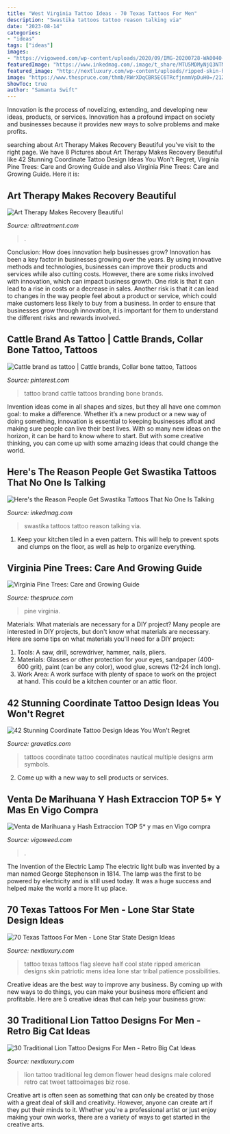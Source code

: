 ```yaml
---
title: "West Virginia Tattoo Ideas - 70 Texas Tattoos For Men"
description: "Swastika tattoos tattoo reason talking via"
date: "2023-08-14"
categories:
- "ideas"
tags: ["ideas"]
images:
- "https://vigoweed.com/wp-content/uploads/2020/09/IMG-20200728-WA0040-768x1024.jpg"
featuredImage: "https://www.inkedmag.com/.image/t_share/MTU5MDMyNjQ3NTM2NzQ4MTgx/swast-9.png"
featured_image: "http://nextluxury.com/wp-content/uploads/ripped-skin-half-sleeve-mens-texas-flag-tattoo-ideas.jpg"
image: "https://www.thespruce.com/thmb/RWrXDqCBR5EC6TRcfjnmmVpDuH0=/2121x1414/filters:fill(auto,1)/GettyImages-821601606-7884b8d5e4ed40f0997483e0d6793c76.jpg"
ShowToc: true
author: "Samanta Swift"
---
```



Innovation is the process of novelizing, extending, and developing new ideas, products, or services. Innovation has a profound impact on society and businesses because it provides new ways to solve problems and make profits.

	

		
searching about Art Therapy Makes Recovery Beautiful you've visit to the right page. We have 8 Pictures about Art Therapy Makes Recovery Beautiful like 42 Stunning Coordinate Tattoo Design Ideas You Won&#039;t Regret, Virginia Pine Trees: Care and Growing Guide and also Virginia Pine Trees: Care and Growing Guide. Here it is:
		
    
## Art Therapy Makes Recovery Beautiful

<img loading=lazy src="https://www.alltreatment.com/uploads/images/artists1[1]1_full.jpeg" onerror="this.onerror=null;this.src='https://tse1.mm.bing.net/th?id=OIP.l7fpejVlZtmxQzlX6MBzwAHaFj&amp;pid=15.1';" alt="Art Therapy Makes Recovery Beautiful">

_Source: alltreatment.com_

>. 

	

Conclusion: How does innovation help businesses grow?
Innovation has been a key factor in businesses growing over the years. By using innovative methods and technologies, businesses can improve their products and services while also cutting costs. However, there are some risks involved with innovation, which can impact business growth. One risk is that it can lead to a rise in costs or a decrease in sales. Another risk is that it can lead to changes in the way people feel about a product or service, which could make customers less likely to buy from a business. In order to ensure that businesses grow through innovation, it is important for them to understand the different risks and rewards involved.

    
## Cattle Brand As Tattoo | Cattle Brands, Collar Bone Tattoo, Tattoos

<img loading=lazy src="https://i.pinimg.com/736x/39/a9/4d/39a94d0ce2ac4f8ed5da4c4380b42a42.jpg" onerror="this.onerror=null;this.src='https://tse4.mm.bing.net/th?id=OIP.wPliGCxrncQlnTh5kczqdgHaLF&amp;pid=15.1';" alt="Cattle brand as tattoo | Cattle brands, Collar bone tattoo, Tattoos">

_Source: pinterest.com_

>tattoo brand cattle tattoos branding bone brands. 

	

Invention ideas come in all shapes and sizes, but they all have one common goal: to make a difference. Whether it’s a new product or a new way of doing something, innovation is essential to keeping businesses afloat and making sure people can live their best lives. With so many new ideas on the horizon, it can be hard to know where to start. But with some creative thinking, you can come up with some amazing ideas that could change the world.

    
## Here&#039;s The Reason People Get Swastika Tattoos That No One Is Talking

<img loading=lazy src="https://www.inkedmag.com/.image/t_share/MTU5MDMyNjQ3NTM2NzQ4MTgx/swast-9.png" onerror="this.onerror=null;this.src='https://tse4.mm.bing.net/th?id=OIP.KHpeZ72OYIqrgLDS351t1wHaI6&amp;pid=15.1';" alt="Here&#039;s the Reason People Get Swastika Tattoos That No One Is Talking">

_Source: inkedmag.com_

>swastika tattoos tattoo reason talking via. 

	

1. Keep your kitchen tiled in a even pattern. This will help to prevent spots and clumps on the floor, as well as help to organize everything.

    
## Virginia Pine Trees: Care And Growing Guide

<img loading=lazy src="https://www.thespruce.com/thmb/RWrXDqCBR5EC6TRcfjnmmVpDuH0=/2121x1414/filters:fill(auto,1)/GettyImages-821601606-7884b8d5e4ed40f0997483e0d6793c76.jpg" onerror="this.onerror=null;this.src='https://tse2.mm.bing.net/th?id=OIP.PKyTfFhDLTzwKA0NCcxj3QHaE8&amp;pid=15.1';" alt="Virginia Pine Trees: Care and Growing Guide">

_Source: thespruce.com_

>pine virginia. 

	

Materials: What materials are necessary for a DIY project?
Many people are interested in DIY projects, but don't know what materials are necessary. Here are some tips on what materials you'll need for a DIY project:
1. Tools: A saw, drill, screwdriver, hammer, nails, pliers.
2. Materials: Glasses or other protection for your eyes, sandpaper (400-600 grit), paint (can be any color), wood glue, screws (12-24 inch long).
3. Work Area: A work surface with plenty of space to work on the project at hand. This could be a kitchen counter or an attic floor.

    
## 42 Stunning Coordinate Tattoo Design Ideas You Won&#039;t Regret

<img loading=lazy src="https://www.gravetics.com/wp-content/uploads/2017/03/Multiple-Nautical-Symbols.jpg" onerror="this.onerror=null;this.src='https://tse2.mm.bing.net/th?id=OIP.RklJ7jRqixHWqcMbeBd64QHaE8&amp;pid=15.1';" alt="42 Stunning Coordinate Tattoo Design Ideas You Won&#039;t Regret">

_Source: gravetics.com_

>tattoos coordinate tattoo coordinates nautical multiple designs arm symbols. 

	

2. Come up with a new way to sell products or services.

    
## Venta De Marihuana Y Hash Extraccion TOP 5* Y Mas En Vigo Compra

<img loading=lazy src="https://vigoweed.com/wp-content/uploads/2020/09/IMG-20200728-WA0040-768x1024.jpg" onerror="this.onerror=null;this.src='https://tse3.mm.bing.net/th?id=OIP.8q9LX4UQxnUPk7Gdj6gLkQHaJ4&amp;pid=15.1';" alt="Venta de Marihuana y Hash Extraccion TOP 5* y mas en Vigo compra">

_Source: vigoweed.com_

>. 

	

The Invention of the Electric Lamp
The electric light bulb was invented by a man named George Stephenson in 1814. The lamp was the first to be powered by electricity and is still used today. It was a huge success and helped make the world a more lit up place.

    
## 70 Texas Tattoos For Men - Lone Star State Design Ideas

<img loading=lazy src="http://nextluxury.com/wp-content/uploads/ripped-skin-half-sleeve-mens-texas-flag-tattoo-ideas.jpg" onerror="this.onerror=null;this.src='https://tse3.mm.bing.net/th?id=OIP.p-jKJLWqzfl6l4zR5bbnZwHaJ8&amp;pid=15.1';" alt="70 Texas Tattoos For Men - Lone Star State Design Ideas">

_Source: nextluxury.com_

>tattoo texas tattoos flag sleeve half cool state ripped american designs skin patriotic mens idea lone star tribal patience possibilities. 

	

Creative ideas are the best way to improve any business. By coming up with new ways to do things, you can make your business more efficient and profitable. Here are 5 creative ideas that can help your business grow: 

    
## 30 Traditional Lion Tattoo Designs For Men - Retro Big Cat Ideas

<img loading=lazy src="http://nextluxury.com/wp-content/uploads/male-traditional-lion-with-rose-flower-leg-tattoo.jpg" onerror="this.onerror=null;this.src='https://tse2.mm.bing.net/th?id=OIP.TK7jSOoFdB2MlMT3gEHv0gHaLH&amp;pid=15.1';" alt="30 Traditional Lion Tattoo Designs For Men - Retro Big Cat Ideas">

_Source: nextluxury.com_

>lion tattoo traditional leg demon flower head designs male colored retro cat tweet tattooimages biz rose. 

	

Creative art is often seen as something that can only be created by those with a great deal of skill and creativity. However, anyone can create art if they put their minds to it. Whether you're a professional artist or just enjoy making your own works, there are a variety of ways to get started in the creative arts.

